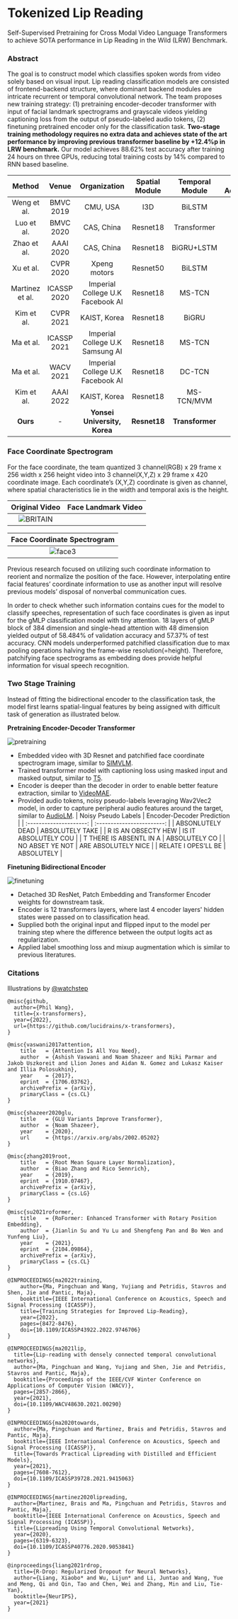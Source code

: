 # Tokenized Lip Reading

Self-Supervised Pretraining for Cross Modal Video Language Transformers to achieve SOTA performance in Lip Reading in the Wild (LRW) Benchmark.

### Abstract

The goal is to construct model which classifies spoken words from video solely based on visual input. Lip reading classification models are consisted of frontend-backend structure, where dominant backend modules are intricate recurrent or temporal convolutional network. The team proposes new training strategy: (1) pretraining encoder-decoder transformer with input of facial landmark spectrograms and grayscale videos yielding captioning loss from the output of pseudo-labeled audio tokens, (2) finetuning pretrained encoder only for the classification task. **Two-stage training methodology requires no extra data and achieves state of the art performance by improving previous transformer baseline by +12.4%p in LRW benchmark.** Our model achieves 88.62% test accuracy after training 24 hours on three GPUs, reducing total training costs by 14% compared to RNN based baseline.

|     Method      |    Venue    |           Organization           | Spatial Module | Temporal Module | LRW Test Accuracy(%) |
| :-------------: | :---------: | :------------------------------: | :------------: | :-------------: | :------------------: |
|   Weng et al.   |  BMVC 2019  |             CMU, USA             |      I3D       |     BiLSTM      |         84.1         |
|   Luo et al.    |  BMVC 2020  |            CAS, China            |    Resnet18    |   Transformer   |         76.2         |
|   Zhao et al.   |  AAAI 2020  |            CAS, China            |    Resnet18    |   BiGRU+LSTM    |         84.4         |
|    Xu et al.    |  CVPR 2020  |           Xpeng motors           |    Resnet50    |     BiLSTM      |         84.8         |
| Martinez et al. | ICASSP 2020 | Imperial College U.K Facebook AI |    Resnet18    |     MS-TCN      |         85.3         |
|   Kim et al.    |  CVPR 2021  |           KAIST, Korea           |    Resnet18    |      BiGRU      |         85.4         |
|    Ma et al.    | ICASSP 2021 | Imperial College U.K Samsung AI  |    Resnet18    |     MS-TCN      |         87.9         |
|    Ma et al.    |  WACV 2021  | Imperial College U.K Facebook AI |    Resnet18    |     DC-TCN      |         88.4         |
|   Kim et al.    |  AAAI 2022  |           KAIST, Korea           |    Resnet18    |   MS-TCN/MVM    |         88.5         |
|    **Ours**     |      -      |   **Yonsei University, Korea**   |  **Resnet18**  | **Transformer** |       **88.6**       |

### Face Coordinate Spectrogram

For the face coordinate, the team quantized 3 channel(RGB) x 29 frame x 256 width x 256 height video into 3 channel(X,Y,Z) x 29 frame x 420 coordinate image. Each coordinate’s (X,Y,Z) coordinate is given as channel, where spatial characteristics lie in the width and temporal axis is the height.

|          Original Video          | Face Landmark Video |
| :------------------------------: | :-----------------: |
| ![BRITAIN](./assets/BRITAIN.gif) |                     |

| Face Coordinate Spectrogram  |
| :--------------------------: |
| ![face3](./assets/face3.png) |

Previous research focused on utilizing such coordinate information to reorient and normalize the position of the face. However, interpolating entire facial features’ coordinate information to use as another input will resolve previous models’ disposal of nonverbal communication cues.

In order to check whether such information contains cues for the model to classify speeches, representation of such face coordinates is given as input for the gMLP classification model with tiny attention. 18 layers of gMLP block of 384 dimension and single-head attention with 48 dimension yielded output of 58.484% of validation accuracy and 57.37% of test accuracy. CNN models underperformed patchified classification due to max pooling operations halving the frame-wise resolution(=height). Therefore, patchifying face spectrograms as embedding does provide helpful information for visual speech recognition.

### Two Stage Training

Instead of fitting the bidirectional encoder to the classification task, the model first learns spatial-lingual features by being assigned with difficult task of generation as illustrated below.

**Pretraining Encoder-Decoder Transformer**

![pretraining](./assets/pretraining.png)

- Embedded video with 3D Resnet and patchified face coordinate spectrogram image, similar to [SIMVLM](https://arxiv.org/pdf/2108.10904.pdf).
- Trained transformer model with captioning loss using masked input and masked output, similar to [T5](https://arxiv.org/abs/1910.10683).
- Encoder is deeper than the decoder in order to enable better feature extraction, similar to [VideoMAE](https://arxiv.org/abs/2203.12602).
- Provided audio tokens, noisy pseudo-labels leveraging Wav2Vec2 model, in order to capture peripheral audio features around the target, similar to [AudioLM](https://arxiv.org/pdf/2209.03143.pdf).
  | Noisy Pseudo Labels | Encoder-Decoder Prediction |
  | :---------------------: | :------------------------: |
  | ABSONLUTELY DEAD | ABSOLUTELY TAKE |
  | R IS AN OBSECTY HEW | IS IT ABSOLUTELY COU |
  | T THERE IS ABSENTL IN A | ABSOLUTELY CO |
  | NO ABSET YE NOT | ARE ABSOLUTELY NICE |
  | RELATE I OPES'LL BE | ABSOLUTELY |

**Finetuning Bidirectional Encoder**

![finetuning](./assets/finetuning.png)

- Detached 3D ResNet, Patch Embedding and Transformer Encoder weights for downstream task.
- Encoder is 12 transformers layers, where last 4 encoder layers' hidden states were passed on to classification head.
- Supplied both the original input and flipped input to the model per training step where the difference between the output logits act as regularization.
- Applied label smoothing loss and mixup augmentation which is similar to previous literatures.

### Citations

Illustrations by [@watchstep](https://github.com/watchstep)

```
@misc{github,
  author={Phil Wang},
  title={x-transformers},
  year={2022},
  url={https://github.com/lucidrains/x-transformers},
}
```

```
@misc{vaswani2017attention,
    title   = {Attention Is All You Need},
    author  = {Ashish Vaswani and Noam Shazeer and Niki Parmar and Jakob Uszkoreit and Llion Jones and Aidan N. Gomez and Lukasz Kaiser and Illia Polosukhin},
    year    = {2017},
    eprint  = {1706.03762},
    archivePrefix = {arXiv},
    primaryClass = {cs.CL}
}
```

```
@misc{shazeer2020glu,
    title   = {GLU Variants Improve Transformer},
    author  = {Noam Shazeer},
    year    = {2020},
    url     = {https://arxiv.org/abs/2002.05202}
}
```

```
@misc{zhang2019root,
    title   = {Root Mean Square Layer Normalization},
    author  = {Biao Zhang and Rico Sennrich},
    year    = {2019},
    eprint  = {1910.07467},
    archivePrefix = {arXiv},
    primaryClass = {cs.LG}
}
```

```
@misc{su2021roformer,
    title   = {RoFormer: Enhanced Transformer with Rotary Position Embedding},
    author  = {Jianlin Su and Yu Lu and Shengfeng Pan and Bo Wen and Yunfeng Liu},
    year    = {2021},
    eprint  = {2104.09864},
    archivePrefix = {arXiv},
    primaryClass = {cs.CL}
}
```

```
@INPROCEEDINGS{ma2022training,
    author={Ma, Pingchuan and Wang, Yujiang and Petridis, Stavros and Shen, Jie and Pantic, Maja},
    booktitle={IEEE International Conference on Acoustics, Speech and Signal Processing (ICASSP)},
    title={Training Strategies for Improved Lip-Reading},
    year={2022},
    pages={8472-8476},
    doi={10.1109/ICASSP43922.2022.9746706}
}
```

```
@INPROCEEDINGS{ma2021lip,
  title={Lip-reading with densely connected temporal convolutional networks},
  author={Ma, Pingchuan and Wang, Yujiang and Shen, Jie and Petridis, Stavros and Pantic, Maja},
  booktitle={Proceedings of the IEEE/CVF Winter Conference on Applications of Computer Vision (WACV)},
  pages={2857-2866},
  year={2021},
  doi={10.1109/WACV48630.2021.00290}
}
```

```
@INPROCEEDINGS{ma2020towards,
  author={Ma, Pingchuan and Martinez, Brais and Petridis, Stavros and Pantic, Maja},
  booktitle={IEEE International Conference on Acoustics, Speech and Signal Processing (ICASSP)},
  title={Towards Practical Lipreading with Distilled and Efficient Models},
  year={2021},
  pages={7608-7612},
  doi={10.1109/ICASSP39728.2021.9415063}
}
```

```
@INPROCEEDINGS{martinez2020lipreading,
  author={Martinez, Brais and Ma, Pingchuan and Petridis, Stavros and Pantic, Maja},
  booktitle={IEEE International Conference on Acoustics, Speech and Signal Processing (ICASSP)},
  title={Lipreading Using Temporal Convolutional Networks},
  year={2020},
  pages={6319-6323},
  doi={10.1109/ICASSP40776.2020.9053841}
}
```

```
@inproceedings{liang2021rdrop,
  title={R-Drop: Regularized Dropout for Neural Networks},
  author={Liang, Xiaobo* and Wu, Lijun* and Li, Juntao and Wang, Yue and Meng, Qi and Qin, Tao and Chen, Wei and Zhang, Min and Liu, Tie-Yan},
  booktitle={NeurIPS},
  year={2021}
}
```
